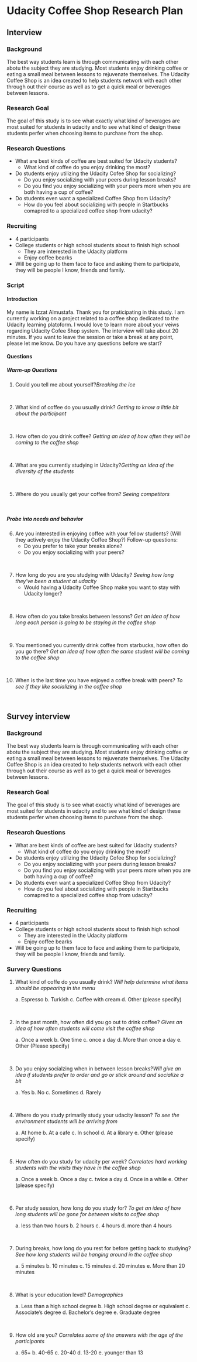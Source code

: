 # Udacity Coffee Shop Research Plan

## Interview

### Background

The best way students learn  is through communicating with each other abotu the subject they are studying. Most students enjoy drinking coffee or eating a small meal between lessons to rejuvenate themselves. The Udacity Coffee Shop is an idea created to help students network with each other through out their course as well as to get a quick meal or beverages between lessons. 


### Research Goal

The goal of this study is to see what exactly what kind of beverages are most suited for students in udacity and to see what kind of design these students perfer when choosing items to purchase from the shop.

### Research Questions

* What are best kinds of coffee are best suited for Udacity students?
    * What kind of coffee do you enjoy drinking the most?
* Do students enjoy utilizing the Udacity Cofee Shop for socializing?
    * Do you enjoy socializing with your peers during lesson breaks?
    * Do you find you enjoy socializing with your peers more when you are both having a cup of coffee?
* Do students even want a specialized Coffee Shop from Udacity?
    * How do you feel about socializing with people in Startbucks comapred to a specialized coffee shop from udacity?

### Recruiting

* 4 participants
* College students or high school students about to finish high school
    * They are interested in the Udacity platform
    * Enjoy coffee bearks
* Will be going up to them face to face and asking them to participate, they will be people I know, friends and family.

### Script

#### Introduction

My name is Izzat Almustafa. Thank you for praticipating in this study. I am currently working on a project related to a coffee shop dedicated to the Udacity learning platoform. I would love to learn more about your veiws regarding Udacity Cofee Shop system. The interview will take about 20 minutes. If you want to leave the session or take a break at any point, please let me know. Do you have any questions before we start?

#### Questions

##### Warm-up Questions

1. Could you tell me about yourself?*Breaking the ice*
<br>

2. What kind of coffee do you usually drink? *Getting to know a little bit about the participant*
<br>

3. How often do you drink coffee? *Getting an idea of how often they will be coming to the coffee shop*
<br>

4. What are you currently studying in Udacity?*Getting an idea of the diversity of the students*
<br>

5. Where do you usually get your coffee from? *Seeing competitors*
<br>


##### Probe into needs and behavior

6. Are you interested in enjoying coffee with your fellow students? (Will they actively enjoy the Udacity Coffee Shop?)
Follow-up questions:
    * Do you prefer to take your breaks alone?
    * Do you enjoy socializing with your peers?
<br>

7. How long do you are you studying with Udacity? *Seeing how long they've been a student at udacity*
    * Would having a Udacity Coffee Shop make you want to stay with Udacity longer?
<br>

8. How often do you take breaks between lessons? *Get an idea of how long each person is going to be staying in the coffee shop*
<br>

9. You mentioned you currently drink coffee from starbucks, how often do you go there? *Get an idea of how often the same student will be coming to the coffee shop*
<br>

10. When is the last time you have enjoyed a coffee break with peers?  *To see if they like socializing in the coffee shop*
<br>

## Survey interview
### Background

The best way students learn  is through communicating with each other abotu the subject they are studying. Most students enjoy drinking coffee or eating a small meal between lessons to rejuvenate themselves. The Udacity Coffee Shop is an idea created to help students network with each other through out their course as well as to get a quick meal or beverages between lessons. 


### Research Goal

The goal of this study is to see what exactly what kind of beverages are most suited for students in udacity and to see what kind of design these students perfer when choosing items to purchase from the shop.

### Research Questions

* What are best kinds of coffee are best suited for Udacity students?
    * What kind of coffee do you enjoy drinking the most?
* Do students enjoy utilizing the Udacity Cofee Shop for socializing?
    * Do you enjoy socializing with your peers during lesson breaks?
    * Do you find you enjoy socializing with your peers more when you are both having a cup of coffee?
* Do students even want a specialized Coffee Shop from Udacity?
    * How do you feel about socializing with people in Startbucks comapred to a specialized coffee shop from udacity?

### Recruiting

* 4 participants
* College students or high school students about to finish high school
    * They are interested in the Udacity platform
    * Enjoy coffee bearks
* Will be going up to them face to face and asking them to participate, they will be people I know, friends and family.

### Survery Questions

1. What kind of coffe do you usually drink? *Will help determine what items should be appearing in the menu*

    a. Espresso
    b. Turkish
    c. Coffee with cream
    d. Other (please specify)
<br>

2. In the past month, how often did you go out to drink coffee? *Gives an idea of how often students will come visit the coffee shop*

    a. Once a week
    b. One time
    c. once a day
    d. More than once a day
    e. Other (Please specify)
<br>

3. Do you enjoy socialzing when in between lesson breaks?*Will give an idea if students prefer to order and go or stick around and socialize a bit*

    a. Yes
    b. No
    c. Sometimes
    d. Rarely
<br>

4. Where do you study primarily study your udacity lesson? *To see the environment students will be arriving from* 

    a. At home
    b. At a cafe
    c. In school
    d. At a library
    e. Other (please specify)
<br>

5. How often do you study for udacity per week? *Correlates hard working students with the visits they have in the coffee shop*

    a. Once a week
    b. Once a day
    c. twice a day
    d. Once in a while
    e. Other (please specify)
<br>

6. Per study session, how long do you study for? *To get an idea of how long students will be gone for between visits to coffee shop*

    a. less than two hours
    b. 2 hours
    c. 4 hours
    d. more than 4 hours
<br>

7. During breaks, how long do you rest for before getting back to studying? *See how long students will be hanging around in the coffee shop*

    a. 5 minutes
    b. 10 minutes
    c. 15 minutes
    d. 20 minutes
    e. More than 20 minutes
<br>

8. What is your education level? *Demographics*

    a. Less than a high school degree
    b. High school degree or equivalent
    c. Associate’s degree
    d. Bachelor’s degree
    e. Graduate degree
<br>

9. How old are you? *Correlates some of the answers with the age of the participants*
    
    a. 65+
    b. 40-65
    c. 20-40
    d. 13-20
    e. younger than 13

